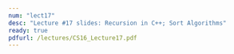```yaml
---
num: "lect17"
desc: "Lecture #17 slides: Recursion in C++; Sort Algorithms"
ready: true
pdfurl: /lectures/CS16_Lecture17.pdf
---
```

